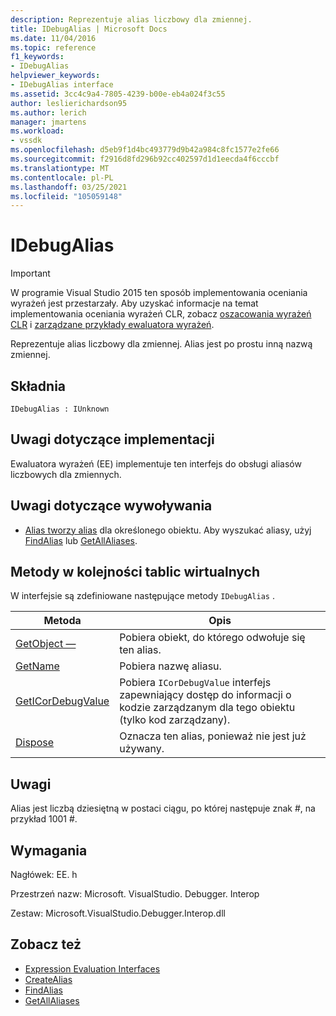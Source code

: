 ```yaml
---
description: Reprezentuje alias liczbowy dla zmiennej.
title: IDebugAlias | Microsoft Docs
ms.date: 11/04/2016
ms.topic: reference
f1_keywords:
- IDebugAlias
helpviewer_keywords:
- IDebugAlias interface
ms.assetid: 3cc4c9a4-7805-4239-b00e-eb4a024f3c55
author: leslierichardson95
ms.author: lerich
manager: jmartens
ms.workload:
- vssdk
ms.openlocfilehash: d5eb9f1d4bc493779d9b42a984c8fc1577e2fe66
ms.sourcegitcommit: f2916d8fd296b92cc402597d1d1eecda4f6cccbf
ms.translationtype: MT
ms.contentlocale: pl-PL
ms.lasthandoff: 03/25/2021
ms.locfileid: "105059148"
---
```

# <a name="idebugalias"></a>IDebugAlias
> [!IMPORTANT]
> W programie Visual Studio 2015 ten sposób implementowania oceniania wyrażeń jest przestarzały. Aby uzyskać informacje na temat implementowania oceniania wyrażeń CLR, zobacz [oszacowania wyrażeń CLR](https://github.com/Microsoft/ConcordExtensibilitySamples/wiki/CLR-Expression-Evaluators) i [zarządzane przykłady ewaluatora wyrażeń](https://github.com/Microsoft/ConcordExtensibilitySamples/wiki/Managed-Expression-Evaluator-Sample).

 Reprezentuje alias liczbowy dla zmiennej. Alias jest po prostu inną nazwą zmiennej.

## <a name="syntax"></a>Składnia

```
IDebugAlias : IUnknown
```

## <a name="notes-for-implementers"></a>Uwagi dotyczące implementacji
 Ewaluatora wyrażeń (EE) implementuje ten interfejs do obsługi aliasów liczbowych dla zmiennych.

## <a name="notes-for-callers"></a>Uwagi dotyczące wywoływania
- [Alias tworzy alias](../../../extensibility/debugger/reference/idebugobject2-createalias.md) dla określonego obiektu. Aby wyszukać aliasy, użyj [FindAlias](../../../extensibility/debugger/reference/idebugbinder3-findalias.md) lub [GetAllAliases](../../../extensibility/debugger/reference/idebugbinder3-getallaliases.md).

## <a name="methods-in-vtable-order"></a>Metody w kolejności tablic wirtualnych
 W interfejsie są zdefiniowane następujące metody `IDebugAlias` .

|Metoda|Opis|
|------------|-----------------|
|[GetObject —](../../../extensibility/debugger/reference/idebugalias-getobject.md)|Pobiera obiekt, do którego odwołuje się ten alias.|
|[GetName](../../../extensibility/debugger/reference/idebugalias-getname.md)|Pobiera nazwę aliasu.|
|[GetICorDebugValue](../../../extensibility/debugger/reference/idebugalias-geticordebugvalue.md)|Pobiera `ICorDebugValue` interfejs zapewniający dostęp do informacji o kodzie zarządzanym dla tego obiektu (tylko kod zarządzany).|
|[Dispose](../../../extensibility/debugger/reference/idebugalias-dispose.md)|Oznacza ten alias, ponieważ nie jest już używany.|

## <a name="remarks"></a>Uwagi
 Alias jest liczbą dziesiętną w postaci ciągu, po której następuje znak #, na przykład 1001 #.

## <a name="requirements"></a>Wymagania
 Nagłówek: EE. h

 Przestrzeń nazw: Microsoft. VisualStudio. Debugger. Interop

 Zestaw: Microsoft.VisualStudio.Debugger.Interop.dll

## <a name="see-also"></a>Zobacz też
- [Expression Evaluation Interfaces](../../../extensibility/debugger/reference/expression-evaluation-interfaces.md)
- [CreateAlias](../../../extensibility/debugger/reference/idebugobject2-createalias.md)
- [FindAlias](../../../extensibility/debugger/reference/idebugbinder3-findalias.md)
- [GetAllAliases](../../../extensibility/debugger/reference/idebugbinder3-getallaliases.md)
